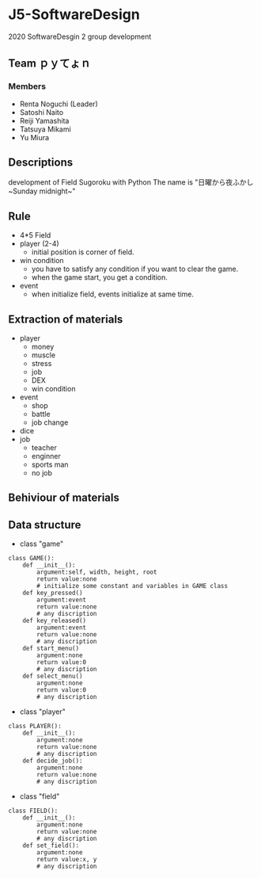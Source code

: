 # J5-SoftwareDesign
2020 SoftwareDesgin 2
group development

## Team ｐｙてょｎ
### Members
 - Renta Noguchi (Leader)
 - Satoshi Naito
 - Reiji Yamashita
 - Tatsuya Mikami
 - Yu Miura

## Descriptions
development of Field Sugoroku with Python
The name is "日曜から夜ふかし \~Sunday midnight\~"

## Rule
 - 4\*5 Field
 - player (2-4)
	 - initial position is corner of field.
 - win condition
	 - you have to satisfy any condition if you want to clear the game.
	 - when the game start, you get a condition.
 - event
	 - when initialize field, events initialize at same time.

## Extraction of materials
 - player
	 - money
	 - muscle
	 - stress
	 - job
	 - DEX
	 - win condition
 - event
	 - shop
	 - battle
	 - job change
 - dice
 - job
	 - teacher
	 - enginner
	 - sports man
	 - no job

## Behiviour of materials

## Data structure
 - class "game"
```
class GAME():
	def __init__():
		argument:self, width, height, root
		return value:none
		# initialize some constant and variables in GAME class
	def key_pressed()
		argument:event
		return value:none
		# any discription
	def key_released()
		argument:event
		return value:none
		# any discription
	def start_menu()
		argument:none
		return value:0
		# any discription
	def select_menu()
		argument:none
		return value:0
		# any discription
```
 - class "player"
```
class PLAYER():
	def __init__():
		argument:none
		return value:none
		# any discription
	def decide_job():
		argument:none
		return value:none
		# any discription
```
 - class "field"
```
class FIELD():
	def __init__():
		argument:none
		return value:none
		# any discription
	def set_field():
		argument:none
		return value:x, y
		# any discription
```
